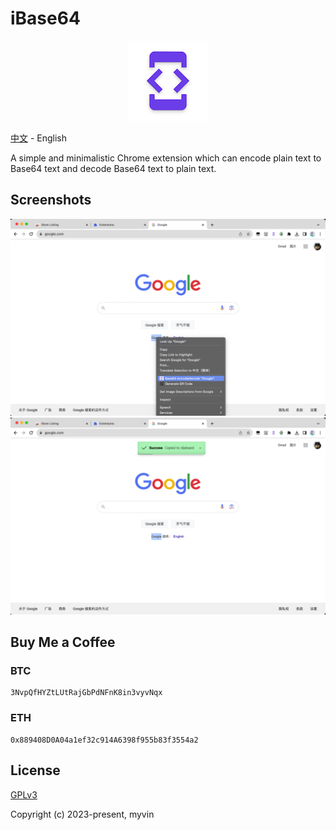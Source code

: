 # iBase64

<p align='center'>
    <img src='src/images/icons/128.png' alt="iBase64 logo">
</p>

[中文](README.zh.md) - English

A simple and minimalistic Chrome extension which can encode plain text to Base64 text and decode Base64 text to plain text.

## Screenshots

<img src='screenshots/1.png' alt="screenshot">
<img src='screenshots/2.png' alt="screenshot">

## Buy Me a Coffee

### BTC

``` copy
3NvpQfHYZtLUtRajGbPdNFnK8in3vyvNqx
```

### ETH

``` copy
0x889408D0A04a1ef32c914A6398f955b83f3554a2
```

## License

[GPLv3](https://www.gnu.org/licenses/gpl-3.0.html)

Copyright (c) 2023-present, myvin
